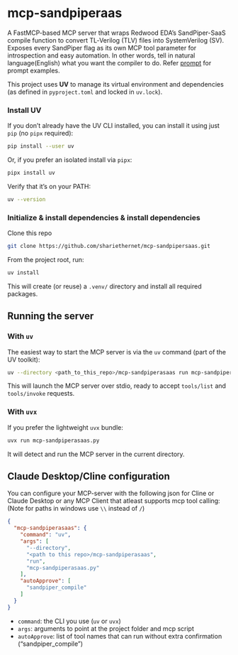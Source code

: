 # mcp-sandpiperaas

A FastMCP-based MCP server that wraps Redwood EDA’s SandPiper-SaaS compile function to convert TL‑Verilog (TLV) files into SystemVerilog (SV). Exposes every SandPiper flag as its own MCP tool parameter for introspection and easy automation. In other words, tell in natural language(English) what you want the compiler to do. Refer [prompt](./prompt) for prompt examples.


This project uses **UV** to manage its virtual environment and dependencies (as defined in `pyproject.toml` and locked in `uv.lock`).

### Install UV

If you don’t already have the UV CLI installed, you can install it using just `pip` (no `pipx` required):
```bash
pip install --user uv
```
Or, if you prefer an isolated install via `pipx`:
```bash
pipx install uv
```

Verify that it’s on your PATH:
```bash
uv --version
```

### Initialize & install dependencies & install dependencies
Clone this repo
```bash
git clone https://github.com/shariethernet/mcp-sandpipersaas.git
```

From the project root, run:
```bash
uv install
```
This will create (or reuse) a `.venv/` directory and install all required packages.

## Running the server

### With `uv`

The easiest way to start the MCP server is via the `uv` command (part of the UV toolkit):

```bash
uv --directory <path_to_this_repo>/mcp-sandpiperasaas run mcp-sandpiperasaas.py
```

This will launch the MCP server over stdio, ready to accept `tools/list` and `tools/invoke` requests.

### With `uvx`

If you prefer the lightweight `uvx` bundle:

```bash
uvx run mcp-sandpiperasaas.py
```

It will detect and run the MCP server in the current directory.

## Claude Desktop/Cline configuration

You can configure your MCP-server with the following json for Cline or Claude Desktop or any MCP Client that atleast supports mcp tool calling: (Note for paths in windows use `\\` instead of `/`)

```json
{
  "mcp-sandpiperasaas": {
    "command": "uv",
    "args": [
      "--directory",
      "<path to this repo>/mcp-sandpiperasaas",
      "run",
      "mcp-sandpiperasaas.py"
    ],
    "autoApprove": [
      "sandpiper_compile"
    ]
  }
}
```

- `command`: the CLI you use (`uv` or `uvx`)
- `args`: arguments to point at the project folder and mcp script
- `autoApprove`: list of tool names that can run without extra confirmation (“sandpiper_compile”)



